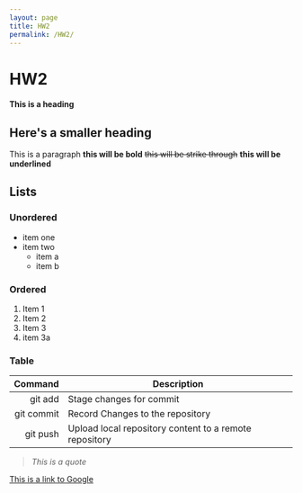 ```yaml
---
layout: page
title: HW2
permalink: /HW2/
---
```

# HW2
#### This is a heading
## Here's a smaller heading
This is a paragraph
**this will be bold** ~~this will be strike through~~ **this will be underlined**
## Lists
### Unordered
* item one
* item two
  * item a
  * item b
### Ordered
1. Item 1
2. Item 2
3. Item 3
4. item 3a
### Table
| Command | Description |
| ---: | --- |
| git add | Stage changes for commit |
| git commit | Record Changes to the repository |
| git push | Upload local repository content to a remote repository | 
> *This is a quote*

[This is a link to Google](google.com)
